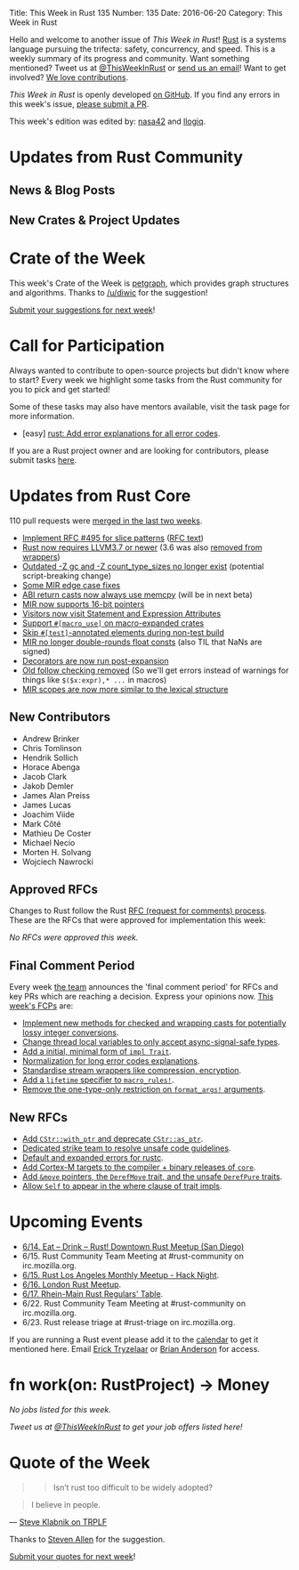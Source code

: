 Title: This Week in Rust 135
Number: 135
Date: 2016-06-20
Category: This Week in Rust

Hello and welcome to another issue of *This Week in Rust*!
[Rust](http://rust-lang.org) is a systems language pursuing the trifecta:
safety, concurrency, and speed. This is a weekly summary of its progress and
community. Want something mentioned? Tweet us at [@ThisWeekInRust](https://twitter.com/ThisWeekInRust) or [send us an
email](mailto:corey@octayn.net?subject=This%20Week%20in%20Rust%20Suggestion)!
Want to get involved? [We love
contributions](https://github.com/rust-lang/rust/blob/master/CONTRIBUTING.md).

*This Week in Rust* is openly developed [on GitHub](https://github.com/cmr/this-week-in-rust).
If you find any errors in this week's issue, [please submit a PR](https://github.com/cmr/this-week-in-rust/pulls).

This week's edition was edited by: [nasa42](https://github.com/nasa42) and [llogiq](https://github.com/llogiq).

# Updates from Rust Community

## News & Blog Posts



## New Crates & Project Updates



# Crate of the Week

This week's Crate of the Week is [petgraph](https://crates.io/crates/petgraph), which provides graph structures and algorithms. Thanks to [/u/diwic](https://reddit.com/user/diwic) for the suggestion!

[Submit your suggestions for next week][submit_crate]!

[submit_crate]: https://users.rust-lang.org/t/crate-of-the-week/2704

# Call for Participation

Always wanted to contribute to open-source projects but didn't know where to start?
Every week we highlight some tasks from the Rust community for you to pick and get started!

Some of these tasks may also have mentors available, visit the task page for more information.

* [easy] [rust: Add error explanations for all error codes](https://github.com/rust-lang/rust/issues/32777).

If you are a Rust project owner and are looking for contributors, please submit tasks [here][guidelines].

[guidelines]: https://users.rust-lang.org/t/twir-call-for-participation/4821

# Updates from Rust Core

110 pull requests were [merged in the last two weeks][merged].

[merged]: https://github.com/issues?q=is%3Apr+org%3Arust-lang+is%3Amerged+merged%3A2016-06-06..2016-06-13

* [Implement RFC #495 for slice patterns](https://github.com/rust-lang/rust/pull/32202) ([RFC text](https://github.com/rust-lang/rfcs/blob/master/text/0495-array-pattern-changes.md))
* [Rust now requires LLVM3.7 or newer](https://github.com/rust-lang/rust/pull/34104) (3.6 was also [removed from wrappers](https://github.com/rust-lang/rust/pull/34178))
* [Outdated -Z gc and -Z count_type_sizes no longer exist](https://github.com/rust-lang/rust/pull/34124) (potential script-breaking change)
* [Some MIR edge case fixes](https://github.com/rust-lang/rust/pull/34128)
* [ABI return casts now always use memcpy](https://github.com/rust-lang/rust/pull/34141) (will be in next beta)
* [MIR now supports 16-bit pointers](https://github.com/rust-lang/rust/pull/34174)
* [Visitors now visit Statement and Expression Attributes](https://github.com/rust-lang/rust/pull/34199)
* [Support `#[macro_use]` on macro-expanded crates](https://github.com/rust-lang/rust/pull/34032)
* [Skip `#[test]`-annotated elements during non-test build](https://github.com/rust-lang/rust/pull/34002)
* [MIR no longer double-rounds float consts](https://github.com/rust-lang/rust/pull/34006) (also TIL that NaNs are signed)
* [Decorators are now run post-expansion](https://github.com/rust-lang/rust/pull/34010)
* [Old follow checking removed](https://github.com/rust-lang/rust/pull/33982) (So we'll get errors instead of warnings for things like `$($x:expr),* ...` in macros)
* [MIR scopes are now more similar to the lexical structure](https://github.com/rust-lang/rust/pull/33989)

## New Contributors

* Andrew Brinker
* Chris Tomlinson
* Hendrik Sollich
* Horace Abenga
* Jacob Clark
* Jakob Demler
* James Alan Preiss
* James Lucas
* Joachim Viide
* Mark Côté
* Mathieu De Coster
* Michael Necio
* Morten H. Solvang
* Wojciech Nawrocki

## Approved RFCs

Changes to Rust follow the Rust [RFC (request for comments)
process](https://github.com/rust-lang/rfcs#rust-rfcs). These
are the RFCs that were approved for implementation this week:

*No RFCs were approved this week.*

## Final Comment Period

Every week [the team](https://www.rust-lang.org/team.html) announces the
'final comment period' for RFCs and key PRs which are reaching a
decision. Express your opinions now. [This week's FCPs][fcp] are:

[fcp]: https://github.com/rust-lang/rfcs/labels/final-comment-period

* [Implement new methods for checked and wrapping casts for potentially lossy integer conversions](https://github.com/rust-lang/rfcs/pull/1218).
* [Change thread local variables to only accept async-signal-safe types](https://github.com/rust-lang/rfcs/pull/1379).
* [Add a initial, minimal form of `impl Trait`](https://github.com/rust-lang/rfcs/pull/1522).
* [Normalization for long error codes explanations](https://github.com/rust-lang/rfcs/pull/1567).
* [Standardise stream wrappers like compression, encryption](https://github.com/rust-lang/rfcs/pull/1568).
* [Add a `lifetime` specifier to `macro_rules!`](https://github.com/rust-lang/rfcs/pull/1590).
* [Remove the one-type-only restriction on `format_args!` arguments](https://github.com/rust-lang/rfcs/pull/1618).

## New RFCs

* [Add `CStr::with_ptr` and deprecate `CStr::as_ptr`](https://github.com/rust-lang/rfcs/pull/1642).
* [Dedicated strike team to resolve unsafe code guidelines](https://github.com/rust-lang/rfcs/pull/1643).
* [Default and expanded errors for rustc](https://github.com/rust-lang/rfcs/pull/1644).
* [Add Cortex-M targets to the compiler + binary releases of `core`](https://github.com/rust-lang/rfcs/pull/1645).
* [Add `&move` pointers, the `DerefMove` trait, and the unsafe `DerefPure` traits](https://github.com/rust-lang/rfcs/pull/1646).
* [Allow `Self` to appear in the where clause of trait impls](https://github.com/rust-lang/rfcs/pull/1647).

# Upcoming Events

* [6/14. Eat – Drink – Rust! Downtown Rust Meetup (San Diego)](http://www.meetup.com/San-Diego-Rust/events/231356534/)
* 6/15. Rust Community Team Meeting at #rust-community on irc.mozilla.org.
* [6/15. Rust Los Angeles Monthly Meetup - Hack Night](http://www.meetup.com/Rust-Los-Angeles/events/231587506/).
* [6/16. London Rust Meetup](http://www.meetup.com/Rust-London-User-Group/events/231332388/).
* [6/17. Rhein-Main Rust Regulars' Table](http://www.meetup.com/Rust-Rhein-Main/events/231344035/).
* 6/22. Rust Community Team Meeting at #rust-community on irc.mozilla.org.
* 6/23. Rust release triage at #rust-triage on irc.mozilla.org.

If you are running a Rust event please add it to the [calendar] to get
it mentioned here. Email [Erick Tryzelaar][erickt] or [Brian
Anderson][brson] for access.

[calendar]: https://www.google.com/calendar/embed?src=apd9vmbc22egenmtu5l6c5jbfc%40group.calendar.google.com
[erickt]: mailto:erick.tryzelaar@gmail.com
[brson]: mailto:banderson@mozilla.com

# fn work(on: RustProject) -> Money

*No jobs listed for this week.*

*Tweet us at [@ThisWeekInRust](https://twitter.com/ThisWeekInRust) to get your job offers listed here!*

# Quote of the Week

>> Isn’t rust too difficult to be widely adopted?

> I believe in people.

— [Steve Klabnik on TRPLF](https://users.rust-lang.org/t/isnt-rust-too-difficult-to-be-widely-adopted/6173/2)

Thanks to [Steven Allen](https://users.rust-lang.org/users/stebalien) for the suggestion.

[Submit your quotes for next week][submit]!

[submit]: http://users.rust-lang.org/t/twir-quote-of-the-week/328
